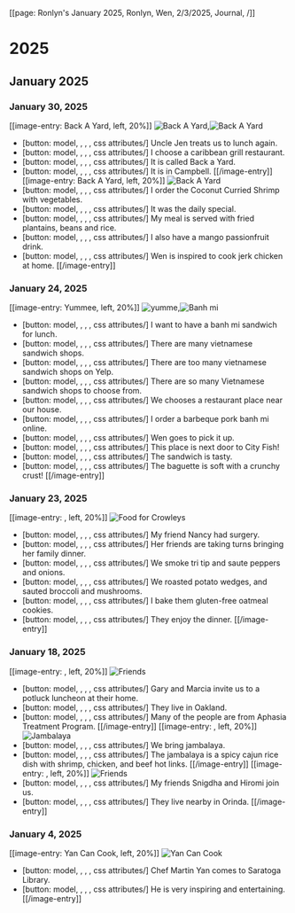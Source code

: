 [[page: Ronlyn's January 2025, Ronlyn, Wen, 2/3/2025, Journal,  /]]

# 2025
## January 2025
### January 30, 2025
[[image-entry: Back A Yard, left, 20%]]
![Back A Yard](backayard.jpg),![Back A Yard](PXL_20250130_194321712.MP.jpg)
* [button: model, , , , css attributes/] Uncle Jen treats us to lunch again.
* [button: model, , , , css attributes/] I choose a caribbean grill restaurant.
* [button: model, , , , css attributes/] It is called Back a Yard.
* [button: model, , , , css attributes/] It is in Campbell.
[[/image-entry]]
[[image-entry: Back A Yard, left, 20%]]
![Back A Yard](PXL_20250130_194306922.jpg)
* [button: model, , , , css attributes/] I order the Coconut Curried Shrimp with vegetables.
* [button: model, , , , css attributes/] It was the daily special.
* [button: model, , , , css attributes/] My meal is served with fried plantains, beans and rice.
* [button: model, , , , css attributes/] I also have a mango passionfruit drink.
* [button: model, , , , css attributes/] Wen is inspired to cook jerk chicken at home.
[[/image-entry]]
### January 24, 2025
[[image-entry: Yummee, left, 20%]]
![yumme](yummelogo.jpg),![Banh mi](PXL_20250124_220407174.MP.jpg)
* [button: model, , , , css attributes/] I want to have a banh mi sandwich for lunch.
* [button: model, , , , css attributes/] There are many vietnamese sandwich shops.
* [button: model, , , , css attributes/] There are too many vietnamese sandwich shops on Yelp.
* [button: model, , , , css attributes/] There are so many Vietnamese sandwich shops to choose from.
* [button: model, , , , css attributes/] We chooses a restaurant place near our house.
* [button: model, , , , css attributes/] I order a barbeque pork banh mi online.
* [button: model, , , , css attributes/] Wen goes to pick it up.
* [button: model, , , , css attributes/] This place is next door to City Fish!
* [button: model, , , , css attributes/] The sandwich is tasty.
* [button: model, , , , css attributes/] The baguette is soft with a crunchy crust!
[[/image-entry]]
### January 23, 2025
[[image-entry: , left, 20%]]
![Food for Crowleys](PXL_20250123_000511372.MP.jpg)
* [button: model, , , , css attributes/] My friend Nancy had surgery.
* [button: model, , , , css attributes/] Her friends are taking turns bringing her family dinner.
* [button: model, , , , css attributes/] We smoke tri tip and saute peppers and onions.
* [button: model, , , , css attributes/] We roasted potato wedges, and sauted broccoli and mushrooms.  
* [button: model, , , , css attributes/] I bake them gluten-free oatmeal cookies.
* [button: model, , , , css attributes/] They enjoy the dinner.
[[/image-entry]]
### January 18, 2025
[[image-entry: , left, 20%]]
![Friends](PXL_20250118_212538141.MP.jpg)
* [button: model, , , , css attributes/] Gary and Marcia invite us to a potluck luncheon at their home.
* [button: model, , , , css attributes/] They live in Oakland.
* [button: model, , , , css attributes/] Many of the people are from Aphasia Treatment Program.
[[/image-entry]]
[[image-entry: , left, 20%]]
![Jambalaya](PXL_20250118_205858639.jpg)
* [button: model, , , , css attributes/] We bring jambalaya.
* [button: model, , , , css attributes/] The jambalaya is a spicy cajun rice dish with shrimp, chicken, and beef hot links.
[[/image-entry]]
[[image-entry: , left, 20%]]
![Friends](PXL_20250118_212530269.MP.jpg)
* [button: model, , , , css attributes/] My friends Snigdha and Hiromi join us.
* [button: model, , , , css attributes/] They live nearby in Orinda.
[[/image-entry]]
### January 4, 2025
[[image-entry: Yan Can Cook, left, 20%]]
![Yan Can Cook](PXL_20250104_215200320.jpg)
* [button: model, , , , css attributes/] Chef Martin Yan comes to Saratoga Library.
* [button: model, , , , css attributes/] He is very inspiring and entertaining.
[[/image-entry]]
